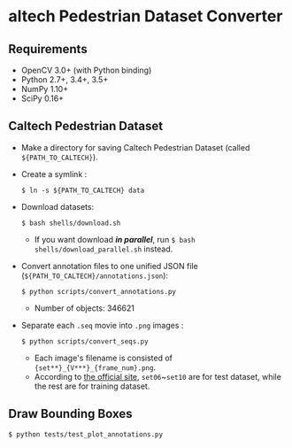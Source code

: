 altech Pedestrian Dataset Converter
============================

## Requirements

- OpenCV 3.0+ (with Python binding)
- Python 2.7+, 3.4+, 3.5+
- NumPy 1.10+
- SciPy 0.16+

## Caltech Pedestrian Dataset
- Make a directory for saving Caltech Pedestrian Dataset (called `${PATH_TO_CALTECH}`).

- Create a symlink :
    ```Shell
    $ ln -s ${PATH_TO_CALTECH} data
    ```

- Download datasets:
   ```Shell
   $ bash shells/download.sh
   ```
   - If you want download ***in parallel***, run `$ bash shells/download_parallel.sh` instead.

- Convert annotation files to one unified JSON file (`${PATH_TO_CALTECH}/annotations.json`):
    ```Shell
    $ python scripts/convert_annotations.py
    ```
    - Number of objects: 346621

- Separate each `.seq` movie into `.png` images :
    ```Shell
    $ python scripts/convert_seqs.py
    ```
    - Each image's filename is consisted of `{set**}_{V***}_{frame_num}.png`.
    - According to [the official site](http://www.vision.caltech.edu/Image_Datasets/CaltechPedestrians/), `set06`~`set10` are for test dataset, while the rest are for training dataset.

## Draw Bounding Boxes

```Shell
$ python tests/test_plot_annotations.py
```
